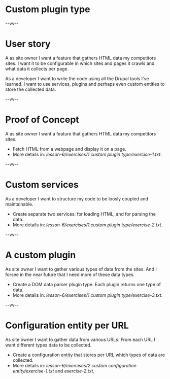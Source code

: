 # Custom plugin type

--vv--

# User story
A as site owner I want a feature that gathers HTML data my competitors sites. I want it to be configurable in which sites and pages it crawls and what data it collects per page.

As a developer I want to write the code using all the Drupal tools I've learned. I want to use services, plugins and perhaps even custom entities to store the collected data.

--vv--

# Proof of Concept
A as site owner I want a feature that gathers HTML data my competitors sites.

- Fetch HTML from a webpage and display it on a page.
- More details in: _lesson-6/exercises/1 custom plugin type/exercise-1.txt_.

--vv--

# Custom services
As a developer I want to structure my code to be loosly coupled and maintainable.

- Create separate two services: for loading HTML, and for parsing the data.
- More details in: _lesson-6/exercises/1 custom plugin type/exercise-2.txt_.

--vv--

# A custom plugin
As site owner I want to gather various types of data from the sites. And I forsee in the near future that I need more of these data types.

- Create a DOM data parser plugin type. Each plugin returns one type of data.
- More details in: _lesson-6/exercises/1 custom plugin type/exercise-3.txt_.

--vv--

# Configuration entity per URL
As site owner I want to gather data from various URLs. From each URL I want different types data to be collected.

- Create a configuration entity that stores per URL which types of data are collected.
- More details in: _lesson-6/exercises/2 custom configuration entity/exercise-1.txt_ and _exercise-2.txt_.

